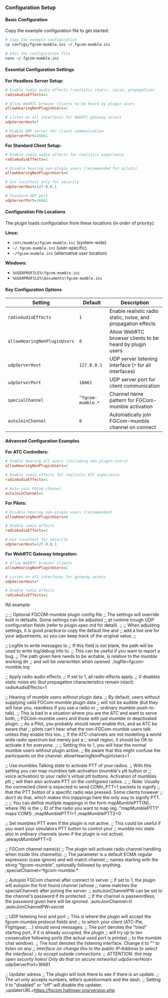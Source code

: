 ### Configuration Setup

#### Basic Configuration
Copy the example configuration file to get started:

```bash
# Copy the example configuration
cp configs/fgcom-mumble.ini ~/.fgcom-mumble.ini

# Edit the configuration file
nano ~/.fgcom-mumble.ini
```

#### Essential Configuration Settings

**For Headless Server Setup:**
```ini
# Enable radio audio effects (realistic static, noise, propagation)
radioAudioEffects=1

# Allow WebRTC browser clients to be heard by plugin users
allowHearingNonPluginUsers=1

# Listen on all interfaces for WebRTC gateway access
udpServerHost=*

# Enable UDP server for client communication
udpServerPort=16661
```

**For Standard Client Setup:**
```ini
# Enable radio audio effects for realistic experience
radioAudioEffects=1

# Disable hearing non-plugin users (recommended for pilots)
allowHearingNonPluginUsers=0

# Use localhost only for security
udpServerHost=127.0.0.1

# Standard UDP port
udpServerPort=16661
```

#### Configuration File Locations

The plugin loads configuration from these locations (in order of priority):

**Linux:**
- `/etc/mumble/fgcom-mumble.ini` (system-wide)
- `~/.fgcom-mumble.ini` (user-specific)
- `~/fgcom-mumble.ini` (alternative user location)

**Windows:**
- `%USERPROFILE%\fgcom-mumble.ini`
- `%USERPROFILE%\Documents\fgcom-mumble.ini`

#### Key Configuration Options

| Setting | Default | Description |
|---------|---------|-------------|
| `radioAudioEffects` | `1` | Enable realistic radio static, noise, and propagation effects |
| `allowHearingNonPluginUsers` | `0` | Allow WebRTC browser clients to be heard by plugin users |
| `udpServerHost` | `127.0.0.1` | UDP server listening interface (`*` for all interfaces) |
| `udpServerPort` | `16661` | UDP server port for client communication |
| `specialChannel` | `^fgcom-mumble.*` | Channel name pattern for FGCom-mumble activation |
| `autoJoinChannel` | `0` | Automatically join FGCom-mumble channel on connect |

#### Advanced Configuration Examples

**For ATC Controllers:**
```ini
# Enable hearing all users (including non-plugin users)
allowHearingNonPluginUsers=1

# Enable radio effects for realistic ATC experience
radioAudioEffects=1

# Auto-join FGCom channel
autoJoinChannel=1
```

**For Pilots:**
```ini
# Disable hearing non-plugin users (recommended)
allowHearingNonPluginUsers=0

# Enable radio effects
radioAudioEffects=1

# Use localhost for security
udpServerHost=127.0.0.1
```

**For WebRTC Gateway Integration:**
```ini
# Allow WebRTC browser clients
allowHearingNonPluginUsers=1

# Listen on all interfaces for gateway access
udpServerHost=*

# Enable radio effects
radioAudioEffects=1
```


INI example:


;;
;; Optional FGCOM-mumble plugin config file
;; The settings will override built in defaults. Some settings can be adjusted
;; at runtime trough UDP configuration fields (refer to plugin.spec.md for detail).
;;
;; When adjusting settings, it is good practice to copy the default line and
;; add a live one for your adjustments, so you can keep track of the original value.
;;


;; Logfile to write messages to
;; If this field is not blank, the path will be used to write log/debug info to.
;; This can be useful if you want to report a bug.
;; The path given here needs to be writable, is relative to the mumble working dir
;; and will be overwritten when opened.
;logfile=fgcom-mumble.log


;; Apply radio audio effects.
;; If set to 1, all radio effects apply.
;; 0 disables static noise etc (but propagation characteristics remain intact)
radioAudioEffects=1


;; Hearing of mumble users without plugin data.
;; By default, users without supplying valid FGCom-mumble plugin data
;; will not be audible (but they will hear you, reardless if you use a radio or
;; ordinary mumble-push-to-talk).
;; This is bad in a situation where you are the ATC and want to serve both,
;; FGCom-mumble users and those with just mumble or deactivated plugin.
;; As a Pilot, you probably should never enable this, and as ATC be aware that
;; pilots can't hear what the non-FGCom-mumble users talk unless they enable this too.
;; If the ATC-channels are not modelling a world wide radio spectrum but merely just a
;; small region, it should be OK to activate it for everyone.
;;
;; Setting this to 1, you will hear the normal mumble users without plugin active.
;; Be aware that this might confuse the participants on the channel.
allowHearingNonPluginUsers=1


;; Use mumbles Talking state to activate PTT of your radios.
;; With this setting you can map mumbles talk-activation (mumble's ptt button or
;; voice activation) to your radio's virtual ptt buttons. Activation of mumbles ptt
;; will then also activate PTT on the configured radios.
;;
;; Note: Usually the connected client is expected to send COMn_PTT=1 packets to signify
;; that the PTT button of a specific radio was pressed. Some clients however
;; don't do that, which makes this mappings here the only way to signify PTT.
;;
;; You can define multiple mappings in the form mapMumblePTT{N}, where {N} is the
;; ID of the radio you want to map (eg. "mapMumblePTT1" maps COM1).
;mapMumblePTT1=1
;mapMumblePTT2=0


;; Set mumbles PTT even if the plugin is not active.
;; This could be useful if you want your simulators PTT button to control your
;; mumble mic state also in ordinary channels (even if the plugin is not active).
;alwaysMumblePTT=0


;; FGCom channel name(s)
;; The plugin will activate radio channel handling when inside this channel(s).
;; The parameter is a default ECMA regular expression (case ignore) and will match channel
;; names starting with the string "fgcom-mumble", optionally followed by anything.
;specialChannel=^fgcom-mumble.*


;; Autojoin FGCom channel after connect to server
;; If set to 1, the plugin will autojoin the first found channel (whose
;; name matches the specialChannel) after joining the server.
;; autoJoinChannelPW can be set to the channel's password if its protected.
;; If the channel is passwordless, the password given here will be ignored.
;autoJoinChannel=0
;autoJoinChannelPW=secret


;; UDP listening host and port
;; This is where the plugin will accept the fgcom-mumble protocol fields and
;; to which your client (ATC-Pie, Flightgear, ...) should send messages.
;; The port denotes the "tried" starting port, if it is already occupied, the plugin
;; will try up to ten consecutive following ports (the actual used port is printed
;; to the mumble chat window).
;; The host denotes the listening interface. Change it to "*" to listen on any
;; interface (or change this to the public IP-Address to select the interface)
;; to accept outside connections.
;; ATTENTION: this may open security holes! Only do that on secure networks!
udpServerHost=*
udpServerPort=16661


;; Updater adress
;; The plugin will look there to see if there is an update.
;; The url only accepts numbers, letters questionmark and the dash.
;; Setting it to "disabled" or "off" will disable the updater.
;updaterURL=https://fgcom.hallinger.org/version.php

